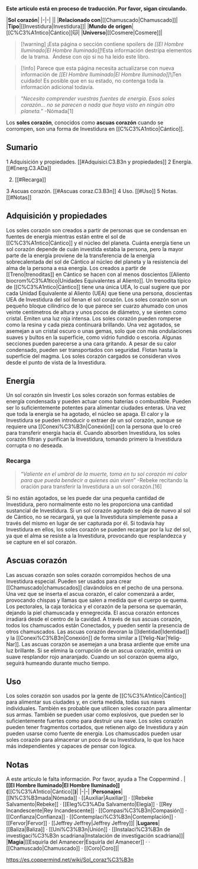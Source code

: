 **Este artículo está en proceso de traducción. Por favor, sigan circulando.**


|**Sol corazón**|
|-|-|
||
|**Relacionado con**|[[Chamuscado\|Chamuscado]]|
|**Tipo**|[[Investidura\|Investidura]]|
|**Mundo de origen**|[[C%C3%A1ntico\|Cántico]]🐱︎|
|**Universo**|[[Cosmere\|Cosmere]]|

> [!warning] ¡Esta página o sección contiene spoilers de *[[El Hombre Iluminado\|El Hombre Iluminado]]*!Esta información destripa elementos de la trama.  Ándese con ojo si no ha leido este libro.

> [!info] Parece que esta página necesita actualizarse con nueva información de *[[El Hombre Iluminado\|El Hombre Iluminado]]*!¡Ten cuidado! Es posible que en su estado, no contenga toda la información adicional todavía.

>“*Necesito comprender vuestras fuentes de energía. Esos soles corazón… no se parecen a nada que haya visto en ningún otro planeta.*”
\-Nómada[1]


Los **soles corazón**, conocidos como **ascuas corazón** cuando se corrompen, son una forma de Investidura en [[C%C3%A1ntico\|Cántico]].

## Sumario

1 Adquisición y propiedades. [[#Adquisici.C3.B3n y propiedades]] 
2 Energía. [[#Energ.C3.ADa]] 

2. [[#Recarga]] 


3 Ascuas corazón. [[#Ascuas coraz.C3.B3n]] 
4 Uso. [[#Uso]] 
5 Notas. [[#Notas]] 


## Adquisición y propiedades
Los soles corazón son creados a partir de personas que se condensan en fuentes de energía mientras están entre el sol de [[C%C3%A1ntico\|Cántico]] y el núcleo del planeta. Cuánta energía tiene un sol corazón depende de cuán investida estaba la persona, pero la mayor parte de la energía proviene de la transferencia de la energía sobrecalentada del sol de Cántico al núcleo del planeta y la resistencia del alma de la persona a esa energía. Los creados a partir de [[Treno\|trenoditas]] en Cántico se hacen con al menos doscientos [[Aliento biocrom%C3%A1tico\|Unidades Equivalentes al Aliento]]. Un trenodita típico de [[C%C3%A1ntico\|Cántico]] tiene una única UEA, lo cual sugiere que por cada Unidad Equivalente al Aliento (UEA) que tiene una persona, doscientas UEA de Investidura del sol llenan el sol corazón.
Los soles corazón son un pequeño bloque cilíndrico de lo que parece ser cuarzo ahumado con unos veinte centímetros de altura y unos pocos de diámetro, y se sienten como cristal. Emiten una luz roja intensa. Los soles corazón pueden romperse como la resina y cada pieza continuará brillando. Una vez agotados, se asemejan a un cristal oscuro o unas gemas, solo que con más ondulaciones suaves y bultos en la superficie, como vidrio fundido o escoria. Algunas secciones pueden parecerse a una cara gritando. A pesar de su calor condensado, pueden ser transportados con seguridad. Flotan hasta la superficie del magma. Los soles corazón cargados se consideran vivos desde el punto de vista de la Investidura.

## Energía
  Un sol corazón sin Investir
Los soles corazón son formas estables de energía condensada y pueden actuar como baterías o combustible. Pueden ser lo suficientemente potentes para alimentar ciudades enteras. Una vez que toda la energía se ha agotado, el núcleo se apaga.
El calor y la Investidura se pueden introducir o extraer de un sol corazón, aunque se requiere una [[Conexi%C3%B3n\|Conexión]] con la persona que lo creó para transferir energía hacia él.
Cuando absorben Investidura, los soles corazón filtran y purifican la Investidura, tomando primero la Investidura corrupta o no deseada.

### Recarga
>“*Valiente en el umbral de la muerte, toma en tu sol corazón mi calor para que pueda bendecir a quienes aún viven*”
\-Rebeke recitando la oración para transferir la Investidura a un sol corazón.[16]


Si no están agotados, se les puede dar una pequeña cantidad de Investidura, pero normalmente esto no les proporciona una cantidad sustancial de Investidura. Si un sol corazón agotado se deja de nuevo al sol de Cántico, no se recargará, ya que la Investidura simplemente pasa a través del mismo en lugar de ser capturada por él. Si todavía hay Investidura en ellos, los soles corazón se pueden recargar por la luz del sol, ya que el alma se resiste a la Investidura, provocando que resplandezca y se capture en el sol corazón.

## Ascuas corazón
Las ascuas corazón son soles corazón corrompidos hechos de una Investidura especial. Pueden ser usados para crear [[Chamuscado\|chamuscados]] clavándolos en el pecho de una persona. Una vez que se inserta el ascua corazón, el calor comenzará a arder, provocando chispas y llamas que salen a medida que el cuerpo se quema. Los pectorales, la caja torácica y el corazón de la persona se quemarán, dejando la piel chamuscada y ennegrecida. El ascua corazón entonces irradiará desde el centro de la cavidad. A través de sus ascuas corazón, todos los chamuscados están Conectados, y pueden sentir la presencia de otros chamuscados. Las ascuas corazón devoran la [[Identidad\|Identidad]] y la [[Conexi%C3%B3n\|Conexión]] de forma similar a [[Yelig-Nar\|Yelig-Nar]].
Las ascuas corazón se asemejan a una brasa ardiente que emite una luz brillante. Si se elimina la corrupción de un ascua corazón, emitirá un suave resplandor rojo anaranjado. Cuando un sol corazón quema algo, seguirá humeando durante mucho tiempo.

## Uso
Los soles corazón son usados por la gente de [[C%C3%A1ntico\|Cántico]] para alimentar sus ciudades y, en cierta medida, todas sus naves individuales. También es probable que utilicen soles corazón para alimentar sus armas. También se pueden usar como explosivos, que pueden ser lo suficientemente fuertes como para destruir una nave.
Los soles corazón pueden tener fragmentos cortados, que retienen algo de Investidura y aún pueden usarse como fuente de energía. Los chamuscados pueden usar soles corazón para almacenar un poco de su Investidura, lo que los hace más independientes y capaces de pensar con lógica.

## Notas

A este artículo le falta información. Por favor, ayuda a The Coppermind .
|**[[El Hombre Iluminado\|El Hombre Iluminado]] (**[[C%C3%A1ntico\|Cántico]]**)**|
|-|-|
|**Personajes**|[[N%C3%B3mada\|Nómada]] · [[Auxiliar\|Auxiliar]] · [[Rebeke Salvamento\|Rebeke]] · [[Eleg%C3%ADa Salvamento\|Elegía]] · [[Rey Incandescente\|Rey Incandescente]] · [[Compasi%C3%B3n\|Compasión]] · [[Confianza\|Confianza]] · [[Contemplaci%C3%B3n\|Contemplación]] · [[Fervor\|Fervor]] · [[Jeffrey Jeffrey\|Jeffrey Jeffrey]]|
|**Lugares**|[[Baliza\|Baliza]] · [[Uni%C3%B3n\|Unión]] · [[Instalaci%C3%B3n de investigaci%C3%B3n scadriana\|Instalación de investigación scadriana]]|
|**Magia**|[[Esquirla del Amanecer\|Esquirla del Amanecer]] ·  · [[Chamuscado\|Chamuscado]] · [[Coro\|Coro]]|



https://es.coppermind.net/wiki/Sol_coraz%C3%B3n
